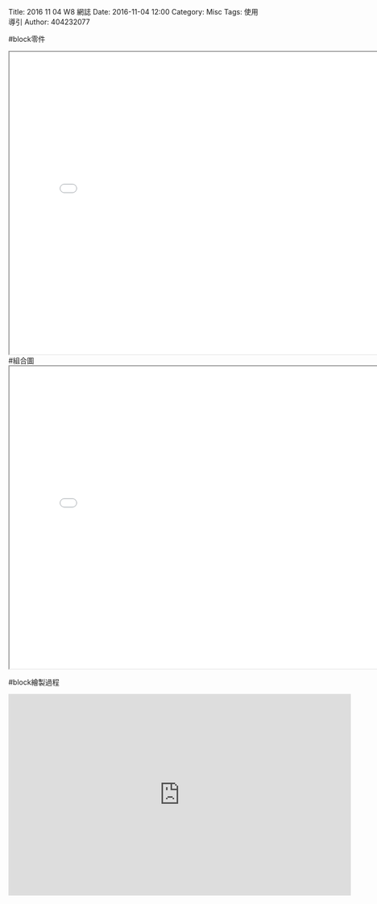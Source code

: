Title: 2016 11 04 W8 網誌
Date: 2016-11-04 12:00
Category: Misc
Tags: 使用導引
Author: 404232077

#block零件
<iframe src="./../data/threejs/block.html" width="800" height="600"></iframe>
#組合圖
<iframe src="./../data/threejs/conbination.html" width="800" height="600"></iframe>

#block繪製過程
<iframe src="https://player.vimeo.com/video/194219699" width="680" height="400" frameborder="0" webkitallowfullscreen mozallowfullscreen allowfullscreen></iframe>